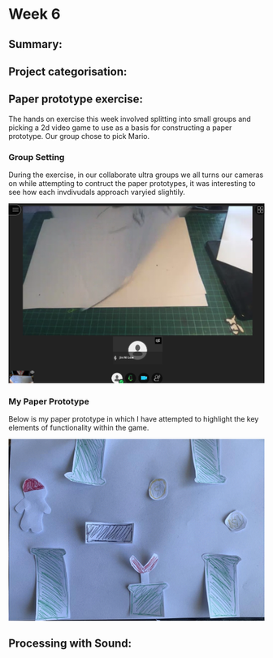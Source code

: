 # Week 6 

## Summary:

## Project categorisation:

## Paper prototype exercise:
The hands on exercise this week involved splitting into small groups and picking a 2d video game to use as a basis for constructing a paper prototype. 
Our group chose to pick Mario.

### Group Setting 
During the exercise, in our collaborate ultra groups we all turns our cameras on while attempting to contruct the paper prototypes, it was interesting to see how each invdivudals approach varyied slightily.

![](PaperProto3.png)

### My Paper Prototype
Below is my paper prototype in which I have attempted to highlight the key elements of functionality within the game.

![](PaperProto.gif)


## Processing with Sound:

